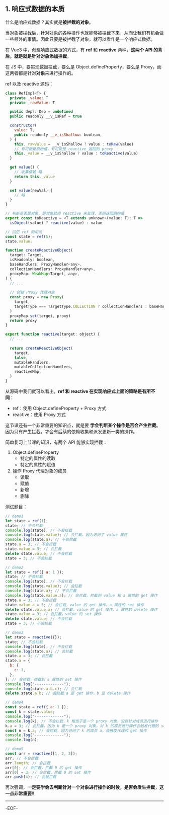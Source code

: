 
## 1. 响应式数据的本质

什么是响应式数据？其实就是**被拦截的对象**。

当对象被拦截后，针对对象的各种操作也就能够被拦截下来，从而让我们有机会做一些额外的事情。因此只要是被拦截了对象，就可以看作是一个响应式数据。

在 Vue3 中，创建响应式数据的方式，有 **ref** 和 **reactive** 两种，**这两个 API 的背后，就是就是针对对象添加拦截**。

在 JS 中，要实现数据拦截，要么是 Object.defineProperty，要么是 Proxy，而这两者都是针对**对象**来进行操作的。

ref 以及 reactive 源码：

```js
class RefImpl<T> {
  private _value: T
  private _rawValue: T

  public dep?: Dep = undefined
  public readonly __v_isRef = true

  constructor(
    value: T,
    public readonly __v_isShallow: boolean,
  ) {
    this._rawValue = __v_isShallow ? value : toRaw(value)
    // 有可能是原始值，有可能是 reactive 返回的 proxy
    this._value = __v_isShallow ? value : toReactive(value)
  }

  get value() {
    // 收集依赖 略
    return this._value
  }

  set value(newVal) {
    // 略
  }
}

// 判断是否是对象，是对象就用 reactive 来处理，否则返回原始值
export const toReactive = <T extends unknown>(value: T): T =>
  isObject(value) ? reactive(value) : value

// 回忆 ref 的用法
const state = ref(5);
state.value;
```

```js
function createReactiveObject(
  target: Target,
  isReadonly: boolean,
  baseHandlers: ProxyHandler<any>,
  collectionHandlers: ProxyHandler<any>,
  proxyMap: WeakMap<Target, any>,
) {
  // ...
    
  // 创建 Proxy 代理对象
  const proxy = new Proxy(
    target,
    targetType === TargetType.COLLECTION ? collectionHandlers : baseHandlers,
  )
  proxyMap.set(target, proxy)
  return proxy
}

export function reactive(target: object) {
  // ...
  
  return createReactiveObject(
    target,
    false,
    mutableHandlers,
    mutableCollectionHandlers,
    reactiveMap,
  )
}
```

从源码中我们就可以看出，**ref 和 reactive 在实现响应式上面的策略是有所不同**：

- ref：使用 Object.defineProperty + Proxy 方式
- reactive：使用 Proxy 方式

这节课还有一个非常重要的知识点，就是要 **学会判断某个操作是否会产生拦截**。因为只有产生拦截，才会有后续的依赖收集和派发更新一类的操作。

简单复习上节课的知识，有两个 API 能够实现拦截：

1. Object.defineProperty
   - 特定的属性的读取
   - 特定的属性的赋值
2. 操作 Proxy 代理对象的成员
   - 读取
   - 赋值
   - 新增
   - 删除

测试题目：

```js
// demo1
let state = ref(1);
state; // 不会拦截
console.log(state); // 不会拦截
console.log(state.value); // 会拦截，因为访问了 value 属性
console.log(state.a); // 不会拦截
state.a = 3; // 不会拦截
state.value = 3; // 会拦截
delete state.value; // 不会拦截
state = 3; // 不会拦截
```

```js
// demo2
let state = ref({ a: 1 });
state; // 不会拦截
console.log(state); // 不会拦截
console.log(state.value); // 会拦截
console.log(state.a); // 不会拦截
console.log(state.value.a); // 会拦截，拦截到 value 和 a 属性的 get 操作
state.a = 3; // 不会拦截
state.value.a = 3; // 会拦截，value 的 get 操作，a 属性的 set 操作
delete state.value.a; // 会拦截，value 的 get 操作，a 属性的 delete 操作
state.value = 3; // 会拦截，value 的 set 操作
delete state.value; // 不会拦截
state = 3; // 不会拦截
```

```js
// demo3
let state = reactive({});
state; // 不会拦截
console.log(state); // 不会拦截
console.log(state.a); // 会拦截
state.a = 3; // 会拦截
state.a = {
  b: {
    c: 3,
  },
}; // 会拦截，拦截到 a 属性的 set 操作
console.log("-------------");
console.log(state.a.b.c); // 会拦截
delete state.a.b; // 会拦截 a 是 get 操作，b 是 delete 操作
```

```js
// demo4
const state = ref({ a: 1 });
const k = state.value; 
console.log("-------------");
console.log(k); // 不会拦截，k 相当于是一个 proxy 对象，没有针对成员进行操作
k.a = 3; // 会拦截，因为 k 是一个 proxy 对象，对 k 的成员进行操作会触发代理的 set 操作
const n = k.a; // 会拦截，因为访问了 k 的成员 a，会触发代理的 get 操作
console.log("-------------");
console.log(n); 
```

```js
// demo5
const arr = reactive([1, 2, 3]);
arr; // 不会拦截
arr.length; // 会拦截
arr[0]; // 会拦截，拦截 0 的 get 操作
arr[0] = 3; // 会拦截，拦截 0 的 set 操作
arr.push(4); // 会被拦截
```

再次强调，**一定要学会去判断针对一个对象进行操作的时候，是否会发生拦截，这一点非常重要**‼️

---

-EOF-
